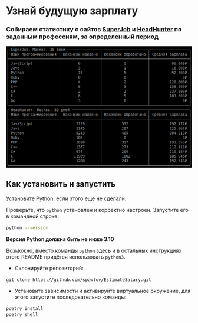 # Узнай будущую зарплату

### Собираем статистику с сайтов [SuperJob](https://www.superjob.ru/) и [HeadHunter](https://hh.ru) по заданным профессиям, за определенный период

![CaptureImage](img/capture.png)

## Как установить и запустить

[Установите Python](https://www.python.org/), если этого ещё не сделали.

Проверьте, что `python` установлен и корректно настроен. Запустите его в командной строке:
```sh
python --version
```
**Версия Python должна быть не ниже 3.10** 

Возможно, вместо команды `python` здесь и в остальных инструкциях этого README придётся использовать `python3`. 

- Склонируйте репозиторий:
```shell
git clone https://github.com/spawlov/EstimateSalary.git
```

- Установите зависимости и активируйте виртуальное окружение, для этого запустите последовательно команды:
```shell
poetry install
poetry shell
```
